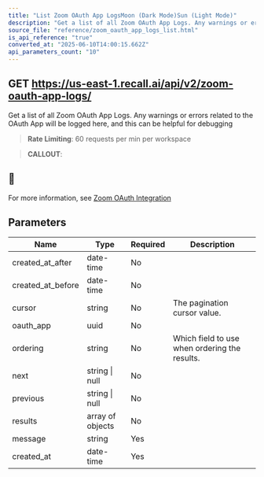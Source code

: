 ```yaml
---
title: "List Zoom OAuth App LogsMoon (Dark Mode)Sun (Light Mode)"
description: "Get a list of all Zoom OAuth App Logs. Any warnings or errors related to the OAuth App will be logged here, and this can be helpful for debugging. This endpoint is rate limited to: 60 requests per min per workspace"
source_file: "reference/zoom_oauth_app_logs_list.html"
is_api_reference: "true"
converted_at: "2025-06-10T14:00:15.662Z"
api_parameters_count: "10"
---
```

## GET https://us-east-1.recall.ai/api/v2/zoom-oauth-app-logs/

Get a list of all Zoom OAuth App Logs. Any warnings or errors related to the OAuth App will be logged here, and this can be helpful for debugging

> **Rate Limiting**: 60 requests per min per workspace

> **CALLOUT**:

## 📘

For more information, see [Zoom OAuth Integration](/docs/zoom-oauth-integration)
## Parameters

| Name | Type | Required | Description |
| --- | --- | --- | --- |
| created_at_after | date-time | No |  |
| created_at_before | date-time | No |  |
| cursor | string | No | The pagination cursor value. |
| oauth_app | uuid | No |  |
| ordering | string | No | Which field to use when ordering the results. |
| next | string \| null | No |  |
| previous | string \| null | No |  |
| results | array of objects | No |  |
| message | string | Yes |  |
| created_at | date-time | Yes |  |
